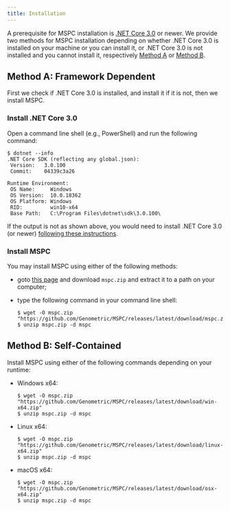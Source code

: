 ```yaml
---
title: Installation
---
```


A prerequisite for MSPC installation is [.NET Core 3.0](https://dotnet.microsoft.com/download/dotnet-core/3.0)
or newer. We provide two methods for MSPC installation depending on whether 
.NET Core 3.0 is installed on your machine or you can install it, 
or .NET Core 3.0 is not installed and you cannot install it, respectively 
[Method A](#method-a) or [Method B](#method-b).


## Method A: Framework Dependent

First we check if .NET Core 3.0 is installed, and install it if it is not, 
then we install MSPC. 

### Install .NET Core 3.0
Open a command line shell (e.g., PowerShell) and run the following command: 

```shell
$ dotnet --info
.NET Core SDK (reflecting any global.json):
 Version:   3.0.100
 Commit:    04339c3a26

Runtime Environment:
 OS Name:     Windows
 OS Version:  10.0.18362
 OS Platform: Windows
 RID:         win10-x64
 Base Path:   C:\Program Files\dotnet\sdk\3.0.100\
```

If the output is not as shown above, you would need to install 
.NET Core 3.0 (or newer) [following these instructions](https://dotnet.microsoft.com/download/dotnet-core/3.0).


### Install MSPC

You may install MSPC using either of the following methods: 
- goto [this page](https://github.com/Genometric/MSPC/releases/latest) and download `mspc.zip`
and extract it to a path on your computer;
- type the following command in your command line shell:

	```shell
	$ wget -O mspc.zip "https://github.com/Genometric/MSPC/releases/latest/download/mspc.zip"
	$ unzip mspc.zip -d mspc
	```


## Method B: Self-Contained 

Install MSPC using either of the following commands depending on your runtime: 

- Windows x64:
	
	```shell
	$ wget -O mspc.zip "https://github.com/Genometric/MSPC/releases/latest/download/win-x64.zip"
	$ unzip mspc.zip -d mspc
	```

- Linux x64:
	
	```shell
	$ wget -O mspc.zip "https://github.com/Genometric/MSPC/releases/latest/download/linux-x64.zip"
	$ unzip mspc.zip -d mspc
	```

- macOS x64:

	```shell
	$ wget -O mspc.zip "https://github.com/Genometric/MSPC/releases/latest/download/osx-x64.zip"
	$ unzip mspc.zip -d mspc
	```
